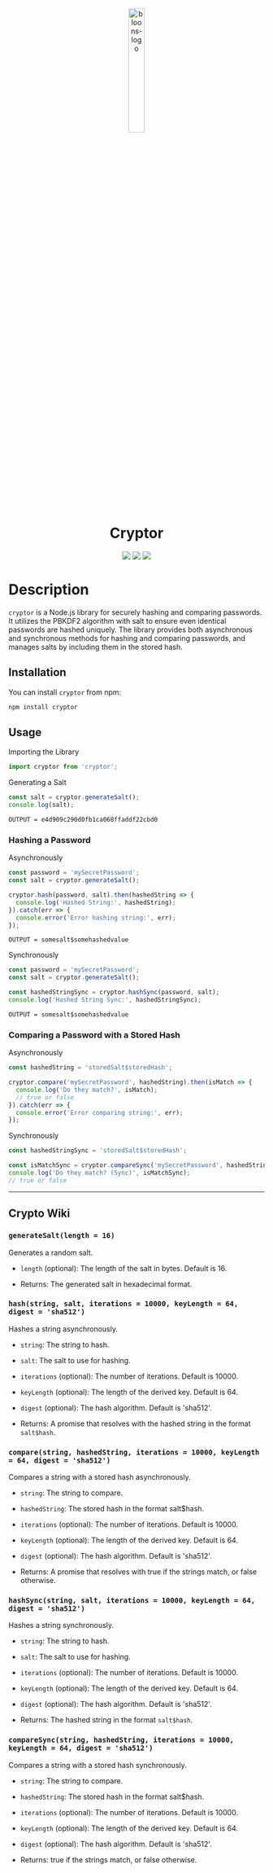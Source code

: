 <div class="logo" align="center">
  <img width="25%" src="https://static-00.iconduck.com/assets.00/node-js-icon-454x512-nztofx17.png" alt="bloons-logo">
  <br>
</div>
<div align="center">
    <h1>Cryptor</h1>
    <img src="https://img.shields.io/github/license/danilppzz/Cryptor">
    <img src="https://img.shields.io/github/issues/danilppzz/Cryptor">
    <img src="https://img.shields.io/github/checks-status/danilppzz/Cryptor/main">
</div>

# Description

`cryptor` is a Node.js library for securely hashing and comparing passwords. It utilizes the PBKDF2 algorithm with salt to ensure even identical passwords are hashed uniquely. The library provides both asynchronous and synchronous methods for hashing and comparing passwords, and manages salts by including them in the stored hash.

## Installation

You can install `cryptor` from npm:

```bash
npm install cryptor
```

## Usage

Importing the Library

```js
import cryptor from 'cryptor';
```

Generating a Salt
```js
const salt = cryptor.generateSalt();
console.log(salt);
```
```env
OUTPUT = e4d909c290d0fb1ca068ffaddf22cbd0
```

### Hashing a Password

Asynchronously
```js
const password = 'mySecretPassword';
const salt = cryptor.generateSalt();

cryptor.hash(password, salt).then(hashedString => {
  console.log('Hashed String:', hashedString);
}).catch(err => {
  console.error('Error hashing string:', err);
});
```
```env
OUTPUT = somesalt$somehashedvalue
```

Synchronously
```js
const password = 'mySecretPassword';
const salt = cryptor.generateSalt();

const hashedStringSync = cryptor.hashSync(password, salt);
console.log('Hashed String Sync:', hashedStringSync);
```
```env
OUTPUT = somesalt$somehashedvalue
```

### Comparing a Password with a Stored Hash

Asynchronously
```js
const hashedString = 'storedSalt$storedHash';

cryptor.compare('mySecretPassword', hashedString).then(isMatch => {
  console.log('Do they match?', isMatch); 
  // true or false
}).catch(err => {
  console.error('Error comparing string:', err);
});
```

Synchronously
```js
const hashedStringSync = 'storedSalt$storedHash';

const isMatchSync = cryptor.compareSync('mySecretPassword', hashedStringSync);
console.log('Do they match? (Sync)', isMatchSync); 
// true or false
```

---

## Crypto Wiki

### `generateSalt(length = 16)`

Generates a random salt.

- `length` (optional): The length of the salt in bytes. Default is 16.

- Returns: The generated salt in hexadecimal format.

### `hash(string, salt, iterations = 10000, keyLength = 64, digest = 'sha512')`

Hashes a string asynchronously.

- `string`: The string to hash.

- `salt`: The salt to use for hashing.

- `iterations` (optional): The number of iterations. Default is 10000.

- `keyLength` (optional): The length of the derived key. Default is 64.

- `digest` (optional): The hash algorithm. Default is 'sha512'.

- Returns: A promise that resolves with the hashed string in the format `salt$hash`.

### `compare(string, hashedString, iterations = 10000, keyLength = 64, digest = 'sha512')`

Compares a string with a stored hash asynchronously.

- `string`: The string to compare.

- `hashedString`: The stored hash in the format salt$hash.

- `iterations` (optional): The number of iterations. Default is 10000.

- `keyLength` (optional): The length of the derived key. Default is 64.

- `digest` (optional): The hash algorithm. Default is 'sha512'.

- Returns: A promise that resolves with true if the strings match, or false otherwise.

### `hashSync(string, salt, iterations = 10000, keyLength = 64, digest = 'sha512')`

Hashes a string synchronously.

- `string`: The string to hash.

- `salt`: The salt to use for hashing.

- `iterations` (optional): The number of iterations. Default is 10000.

- `keyLength` (optional): The length of the derived key. Default is 64.

- `digest` (optional): The hash algorithm. Default is 'sha512'.

- Returns: The hashed string in the format `salt$hash`.

### `compareSync(string, hashedString, iterations = 10000, keyLength = 64, digest = 'sha512')`

Compares a string with a stored hash synchronously.

- `string`: The string to compare.

- `hashedString`: The stored hash in the format salt$hash.
- `iterations` (optional): The number of iterations. Default is 10000.

- `keyLength` (optional): The length of the derived key. Default is 64.

- `digest` (optional): The hash algorithm. Default is 'sha512'.

- Returns: true if the strings match, or false otherwise.
